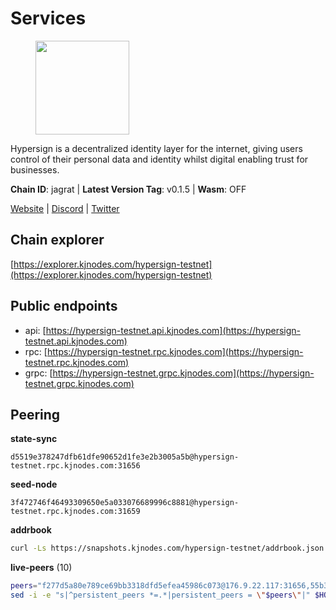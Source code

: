 # Services

<figure><img src="https://raw.githubusercontent.com/kj89/testnet_manuals/main/pingpub/logos/hypersign.png" width="150" alt=""><figcaption></figcaption></figure>

Hypersign is a decentralized identity layer for the internet, giving  users control of their personal data and identity whilst digital  enabling trust for businesses.

**Chain ID**: jagrat | **Latest Version Tag**: v0.1.5 | **Wasm**: OFF

[Website](https://hypersign.id) | [Discord](https://discord.gg/DmuUjMrHVw) | [Twitter](https://twitter.com/hypersignchain)




## Chain explorer
[https://explorer.kjnodes.com/hypersign-testnet](https://explorer.kjnodes.com/hypersign-testnet)

## Public endpoints

* api: [https://hypersign-testnet.api.kjnodes.com](https://hypersign-testnet.api.kjnodes.com)
* rpc: [https://hypersign-testnet.rpc.kjnodes.com](https://hypersign-testnet.rpc.kjnodes.com)
* grpc: [https://hypersign-testnet.grpc.kjnodes.com](https://hypersign-testnet.grpc.kjnodes.com)

## Peering

**state-sync**

```text
d5519e378247dfb61dfe90652d1fe3e2b3005a5b@hypersign-testnet.rpc.kjnodes.com:31656
```

**seed-node**

```text
3f472746f46493309650e5a033076689996c8881@hypersign-testnet.rpc.kjnodes.com:31659
```

**addrbook**
```bash
curl -Ls https://snapshots.kjnodes.com/hypersign-testnet/addrbook.json > $HOME/.hid-node/config/addrbook.json
```

**live-peers** (10)
```bash
peers="f277d5a80e789ce69bb3318dfd5efea45986c073@176.9.22.117:31656,55b3cf307182091e60b774712733231a8cc7f448@89.163.132.156:31656,0c6758a3f4554bbc67da73993bbb697764c5c534@38.242.142.227:26656,620478e35ba6740f0afb2a0dd6ca9b34765bc60e@65.109.30.12:60856,1dae68f061204fe2c10e9476239c0333258889e7@65.109.31.114:2460,d92268c246e02a54103f7098b901b876c88f006e@5.161.130.108:26656,d5519e378247dfb61dfe90652d1fe3e2b3005a5b@65.109.68.190:31656,1380864bb38481fef4b2358026a5ed53fc027679@95.214.52.206:26656,2c0379f78b655e8a386cb477e3cf3cae700c4a7f@213.239.207.175:34656,ce6686036f6554deb0490103dcc201172e7c3f2f@81.0.220.131:26656"
sed -i -e "s|^persistent_peers *=.*|persistent_peers = \"$peers\"|" $HOME/.hid-node/config/config.toml
```
